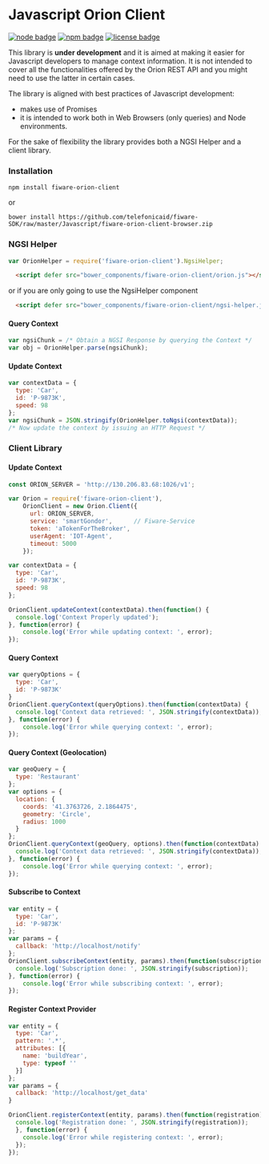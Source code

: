 # Javascript Orion Client

[![node badge](https://img.shields.io/node/v/fiware-orion-client.svg)](https://www.npmjs.com/package/fiware-orion-client)
[![npm badge](https://img.shields.io/npm/dm/fiware-orion-client.svg)](https://www.npmjs.com/package/fiware-orion-client)
[![license badge](https://img.shields.io/npm/l/fiware-orion-client.svg)](https://opensource.org/licenses/MIT)

This library is **under development** and it is aimed at making it easier for Javascript developers to manage context information.
It is not intended to cover all the functionalities offered by the Orion REST API and you might need to
use the latter in certain cases.

The library is aligned with best practices of Javascript development:
* makes use of Promises
* it is intended to work both in Web Browsers (only queries) and Node environments.

For the sake of flexibility the library provides both a NGSI Helper and a client library.

### Installation

````
npm install fiware-orion-client
````

or

````
bower install https://github.com/telefonicaid/fiware-SDK/raw/master/Javascript/fiware-orion-client-browser.zip
````

### NGSI Helper
```js
var OrionHelper = require('fiware-orion-client').NgsiHelper;
```

```html
  <script defer src="bower_components/fiware-orion-client/orion.js"></script>
```

or if you are only going to use the NgsiHelper component

```html
  <script defer src="bower_components/fiware-orion-client/ngsi-helper.js"></script>
```

#### Query Context
```js
var ngsiChunk = /* Obtain a NGSI Response by querying the Context */
var obj = OrionHelper.parse(ngsiChunk);
```

#### Update Context
```js
var contextData = {
  type: 'Car',
  id: 'P-9873K',
  speed: 98
};
var ngsiChunk = JSON.stringify(OrionHelper.toNgsi(contextData));
/* Now update the context by issuing an HTTP Request */
```

### Client Library

#### Update Context

```js
const ORION_SERVER = 'http://130.206.83.68:1026/v1';

var Orion = require('fiware-orion-client'),
    OrionClient = new Orion.Client({
      url: ORION_SERVER,
      service: 'smartGondor',      // Fiware-Service
      token: 'aTokenForTheBroker', 
      userAgent: 'IOT-Agent',
      timeout: 5000
    });

var contextData = {
  type: 'Car',
  id: 'P-9873K',
  speed: 98
};

OrionClient.updateContext(contextData).then(function() {
  console.log('Context Properly updated');
}, function(error) {
    console.log('Error while updating context: ', error);
});
```

#### Query Context

```js
var queryOptions = {
  type: 'Car',
  id: 'P-9873K'
}
OrionClient.queryContext(queryOptions).then(function(contextData) {
  console.log('Context data retrieved: ', JSON.stringify(contextData));
}, function(error) {
    console.log('Error while querying context: ', error);
});

```

#### Query Context (Geolocation)

```js
var geoQuery = {
  type: 'Restaurant'
};
var options = {
  location: {
    coords: '41.3763726, 2.1864475',
    geometry: 'Circle',
    radius: 1000
  }
};
OrionClient.queryContext(geoQuery, options).then(function(contextData) {
  console.log('Context data retrieved: ', JSON.stringify(contextData));
}, function(error) {
    console.log('Error while querying context: ', error);
});
```

#### Subscribe to Context

```js
var entity = {
  type: 'Car',
  id: 'P-9873K'
};
var params = {
  callback: 'http://localhost/notify'
};
OrionClient.subscribeContext(entity, params).then(function(subscription) {
  console.log('Subscription done: ', JSON.stringify(subscription));
}, function(error) {
    console.log('Error while subscribing context: ', error);
});
```

#### Register Context Provider

```js
var entity = {
  type: 'Car',
  pattern: '.*',
  attributes: [{
    name: 'buildYear',
    type: typeof ''
  }]
};
var params = {
  callback: 'http://localhost/get_data'
}

OrionClient.registerContext(entity, params).then(function(registration) {
  console.log('Registration done: ', JSON.stringify(registration));
  }, function(error) {
    console.log('Error while registering context: ', error);
  });
});

```
